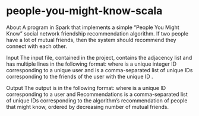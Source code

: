 # people-you-might-know-scala

About
A program in Spark that implements a simple “People You Might Know” social network friendship recommendation algorithm. If two people have a lot of mutual friends, then the system should recommend they connect with each other.

Input
The input file, contained in the project, contains the adjacency list and has multiple lines in the following format: where is a unique integer ID corresponding to a unique user and is a comma-separated list of unique IDs corresponding to the friends of the user with the unique ID .

Output
The output is in the following format: where is a unique ID corresponding to a user and Recommendations is a comma-separated list of unique IDs corresponding to the algorithm’s recommendation of people that might know, ordered by decreasing number of mutual friends.
